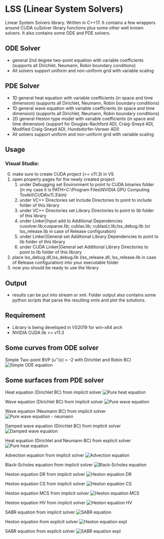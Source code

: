 # LSS (Linear System Solvers)
Linear System Solvers library. Written in C++17. It contains a few wrappers around CUDA cuSolver library functions plus some other well known solvers.
It also contains some ODE and PDE solvers.

## ODE Solver
* general 2nd degree two-point equation with variable coefficients (supports all Dirichlet, Neumann, Robin boundary conditions)
* All solvers support uniform and non-uniform grid with variable scaling


## PDE Solver
* 1D general heat equation with variable coefficients (in space and time dimension) (supports all Dirichlet, Neumann, Robin boundary conditions)
* 1D general wave equation with variable coefficients (in space and time dimension) (supports all Dirichlet, Neumann, Robin boundary conditions)
* 2D general Heston type model with variable coefficients (in space and time dimension)
 (support for Douglas-Rachford ADI, Craig-Sneyd ADI, Modified Craig-Sneyd ADI, Hundsdorfer-Verwer ADI)
* All solvers support uniform and non-uniform grid with variable scaling

## Usage
### Visual Studio:

0. make sure to create CUDA project (>= v11.3) in VS
1. open property pages for the newly created project
   1. under Debugging set Environment to point to CUDA binaries folder (in my case it is PATH=C:\Program Files\NVIDIA GPU Computing Toolkit\CUDA\v11.3\bin\)
   2. under VC++ Directories set Include Directories to point to include folder of this library
   3. under VC++ Directories set Library Directories to point to lib folder of this library
   4. under Linker|Input add to Additional Dependencies cusolver.lib;cusparse.lib; cublas.lib; cublasLt.lib;lss_debug.lib (or lss_release.lib in case of Release configuration)
   5. under Linker|General set Additional Library Dependencies to point to lib folder of this library
   6. under CUDA Linker|General set Additional Library Directories to point to lib folder of this library
2. place lss_debug.dll,lss_debug.lib (lss_release.dll, lss_release.lib in case of Release configuration) into your executable folder
3. now you should be ready to use the library

## Output
* results can be put into stream or xml. Folder output also contains some python scripts that parse the resulting xmls and plot the solutions. 

## Requirement
* Library is being developed in VS2019 for win-x64 arch
* NVIDIA CUDA lib >= v11.3

## Some curves from ODE solver
Simple Two-point BVP (u''(x) = -2 with Dirichlet and Robin BC)
![Simple ODE equation](/outputs/pics/simple_ode_numerical.png)

## Some surfaces from PDE solver

Heat equation (Dirichlet BC) from implicit solver
![Pure heat equation](/outputs/pics/temp_heat_equ_numerical_nonuniform.png)

Wave equation (Dirichlet BC) from implicit solver
![Pure wave equation](/outputs/pics/wave_pure_dir_equ_numerical.png)

Wave equation (Neumann BC) from implicit solver
![Pure wave equation - neumann](/outputs/pics/wave_neu_equ_numerical.png)

Damped wave equation (Dirichlet BC) from implicit solver
![Damped wave equation](/outputs/pics/damped_wave_dir_equ_numerical.png)

Heat equation (Dirichlet and Neumann BC) from explicit solver
![Pure heat equation](/outputs/pics/temp_heat_neu_equ_numerical.png)

Advection equation from implicit solver
![Advection equation](/outputs/pics/temp_advection_equ_numerical.png)

Black-Scholes equation from implicit solver
![Black-Scholes equation](/outputs/pics/call_option_price_surface_numerical_nonuniform.png)

Heston equation DR from implicit solver
![Heston equation DR](/outputs/pics/impl_heston_dr_numerical.png)

Heston equation CS from implicit solver
![Heston equation CS](/outputs/pics/impl_heston_cs_numerical.png)

Heston equation MCS from implicit solver
![Heston equation MCS](/outputs/pics/impl_heston_mcs_numerical.png)

Heston equation HV from implicit solver
![Heston equation HV](/outputs/pics/impl_heston_hv_numerical.png)

SABR equation from implicit solver
![SABR equation](/outputs/pics/impl_sabr_dr_numerical.png)

Heston equation from explicit solver
![Heston equation expl](/outputs/pics/expl_heston_euler_host_numerical.png)

SABR equation from explicit solver
![SABR equation expl](/outputs/pics/expl_sabr_euler_host_numerical.png)
